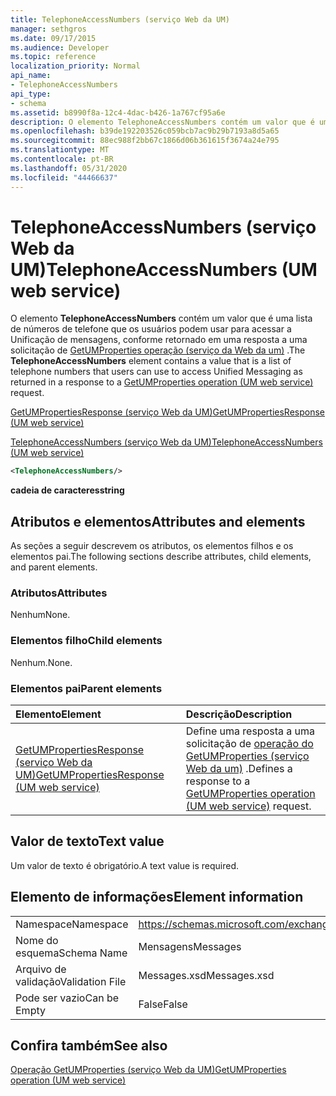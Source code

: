 ```yaml
---
title: TelephoneAccessNumbers (serviço Web da UM)
manager: sethgros
ms.date: 09/17/2015
ms.audience: Developer
ms.topic: reference
localization_priority: Normal
api_name:
- TelephoneAccessNumbers
api_type:
- schema
ms.assetid: b8990f8a-12c4-4dac-b426-1a767cf95a6e
description: O elemento TelephoneAccessNumbers contém um valor que é uma lista de números de telefone que os usuários podem usar para acessar a Unificação de mensagens, conforme retornado em uma resposta a uma solicitação de GetUMProperties operação (serviço da Web da UM).
ms.openlocfilehash: b39de192203526c059bcb7ac9b29b7193a8d5a65
ms.sourcegitcommit: 88ec988f2bb67c1866d06b361615f3674a24e795
ms.translationtype: MT
ms.contentlocale: pt-BR
ms.lasthandoff: 05/31/2020
ms.locfileid: "44466637"
---
```

# <a name="telephoneaccessnumbers-um-web-service"></a><span data-ttu-id="85191-103">TelephoneAccessNumbers (serviço Web da UM)</span><span class="sxs-lookup"><span data-stu-id="85191-103">TelephoneAccessNumbers (UM web service)</span></span>

<span data-ttu-id="85191-104">O elemento **TelephoneAccessNumbers** contém um valor que é uma lista de números de telefone que os usuários podem usar para acessar a Unificação de mensagens, conforme retornado em uma resposta a uma solicitação de [GetUMProperties operação (serviço da Web da um)](getumproperties-operation-um-web-service.md) .</span><span class="sxs-lookup"><span data-stu-id="85191-104">The **TelephoneAccessNumbers** element contains a value that is a list of telephone numbers that users can use to access Unified Messaging as returned in a response to a [GetUMProperties operation (UM web service)](getumproperties-operation-um-web-service.md) request.</span></span> 
  
[<span data-ttu-id="85191-105">GetUMPropertiesResponse (serviço Web da UM)</span><span class="sxs-lookup"><span data-stu-id="85191-105">GetUMPropertiesResponse (UM web service)</span></span>](getumpropertiesresponse-um-web-service.md)
  
[<span data-ttu-id="85191-106">TelephoneAccessNumbers (serviço Web da UM)</span><span class="sxs-lookup"><span data-stu-id="85191-106">TelephoneAccessNumbers (UM web service)</span></span>](telephoneaccessnumbers-um-web-service.md)
  
```xml
<TelephoneAccessNumbers/>
```

 <span data-ttu-id="85191-107">**cadeia de caracteres**</span><span class="sxs-lookup"><span data-stu-id="85191-107">**string**</span></span>
## <a name="attributes-and-elements"></a><span data-ttu-id="85191-108">Atributos e elementos</span><span class="sxs-lookup"><span data-stu-id="85191-108">Attributes and elements</span></span>

<span data-ttu-id="85191-109">As seções a seguir descrevem os atributos, os elementos filhos e os elementos pai.</span><span class="sxs-lookup"><span data-stu-id="85191-109">The following sections describe attributes, child elements, and parent elements.</span></span>
  
### <a name="attributes"></a><span data-ttu-id="85191-110">Atributos</span><span class="sxs-lookup"><span data-stu-id="85191-110">Attributes</span></span>

<span data-ttu-id="85191-111">Nenhum</span><span class="sxs-lookup"><span data-stu-id="85191-111">None.</span></span>
  
### <a name="child-elements"></a><span data-ttu-id="85191-112">Elementos filho</span><span class="sxs-lookup"><span data-stu-id="85191-112">Child elements</span></span>

<span data-ttu-id="85191-113">Nenhum.</span><span class="sxs-lookup"><span data-stu-id="85191-113">None.</span></span>
  
### <a name="parent-elements"></a><span data-ttu-id="85191-114">Elementos pai</span><span class="sxs-lookup"><span data-stu-id="85191-114">Parent elements</span></span>

|<span data-ttu-id="85191-115">**Elemento**</span><span class="sxs-lookup"><span data-stu-id="85191-115">**Element**</span></span>|<span data-ttu-id="85191-116">**Descrição**</span><span class="sxs-lookup"><span data-stu-id="85191-116">**Description**</span></span>|
|:-----|:-----|
|[<span data-ttu-id="85191-117">GetUMPropertiesResponse (serviço Web da UM)</span><span class="sxs-lookup"><span data-stu-id="85191-117">GetUMPropertiesResponse (UM web service)</span></span>](getumpropertiesresponse-um-web-service.md) <br/> |<span data-ttu-id="85191-118">Define uma resposta a uma solicitação de [operação do GetUMProperties (serviço Web da um)](getumproperties-operation-um-web-service.md) .</span><span class="sxs-lookup"><span data-stu-id="85191-118">Defines a response to a [GetUMProperties operation (UM web service)](getumproperties-operation-um-web-service.md) request.</span></span>  <br/> |
   
## <a name="text-value"></a><span data-ttu-id="85191-119">Valor de texto</span><span class="sxs-lookup"><span data-stu-id="85191-119">Text value</span></span>

<span data-ttu-id="85191-120">Um valor de texto é obrigatório.</span><span class="sxs-lookup"><span data-stu-id="85191-120">A text value is required.</span></span>
  
## <a name="element-information"></a><span data-ttu-id="85191-121">Elemento de informações</span><span class="sxs-lookup"><span data-stu-id="85191-121">Element information</span></span>

|||
|:-----|:-----|
|<span data-ttu-id="85191-122">Namespace</span><span class="sxs-lookup"><span data-stu-id="85191-122">Namespace</span></span>  <br/> |https://schemas.microsoft.com/exchange/services/2006/messages  <br/> |
|<span data-ttu-id="85191-123">Nome do esquema</span><span class="sxs-lookup"><span data-stu-id="85191-123">Schema Name</span></span>  <br/> |<span data-ttu-id="85191-124">Mensagens</span><span class="sxs-lookup"><span data-stu-id="85191-124">Messages</span></span>  <br/> |
|<span data-ttu-id="85191-125">Arquivo de validação</span><span class="sxs-lookup"><span data-stu-id="85191-125">Validation File</span></span>  <br/> |<span data-ttu-id="85191-126">Messages.xsd</span><span class="sxs-lookup"><span data-stu-id="85191-126">Messages.xsd</span></span>  <br/> |
|<span data-ttu-id="85191-127">Pode ser vazio</span><span class="sxs-lookup"><span data-stu-id="85191-127">Can be Empty</span></span>  <br/> |<span data-ttu-id="85191-128">False</span><span class="sxs-lookup"><span data-stu-id="85191-128">False</span></span>  <br/> |
   
## <a name="see-also"></a><span data-ttu-id="85191-129">Confira também</span><span class="sxs-lookup"><span data-stu-id="85191-129">See also</span></span>



[<span data-ttu-id="85191-130">Operação GetUMProperties (serviço Web da UM)</span><span class="sxs-lookup"><span data-stu-id="85191-130">GetUMProperties operation (UM web service)</span></span>](getumproperties-operation-um-web-service.md)

